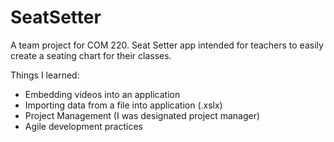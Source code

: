 # SeatSetter
A team project for COM 220. Seat Setter app intended for teachers to easily create a seating chart for their classes.

Things I learned:

- Embedding videos into an application
- Importing data from a file into application (.xslx)
- Project Management (I was designated project manager)
- Agile development practices 
